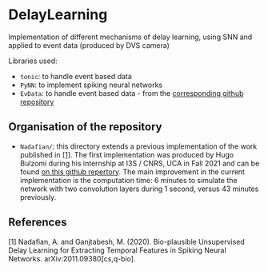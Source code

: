 # DelayLearning
Implementation of different mechanisms of delay learning, using SNN and applied to event data (produced by DVS camera)

Libraries used: 
- ```tonic```: to handle event based data
- ```PyNN```: to implement spiking neural networks
- ```EvData```: to handle event based data - from the [corresponding github repository](https://github.com/amygruel/EvData)

## Organisation of the repository
- ```Nadafian/```: this directory extends a previous implementation of the work published in [[1]](#1). The first implementation was produced by Hugo Bulzomi during his internship at I3S / CNRS, UCA in Fall 2021 and can be found [on this github repertory](https://github.com/HugoBulzomi/SNN_Delay_Learning). The main improvement in the current implementation is the computation time: 6 minutes to simulate the network with two convolution layers during 1 second, versus 43 minutes previously. 

## References
<a id="1">[1]</a> 
Nadafian, A. and Ganjtabesh, M. (2020). 
Bio-plausible Unsupervised Delay Learning for Extracting Temporal Features in Spiking Neural Networks.
arXiv:2011.09380[cs,q-bio].
